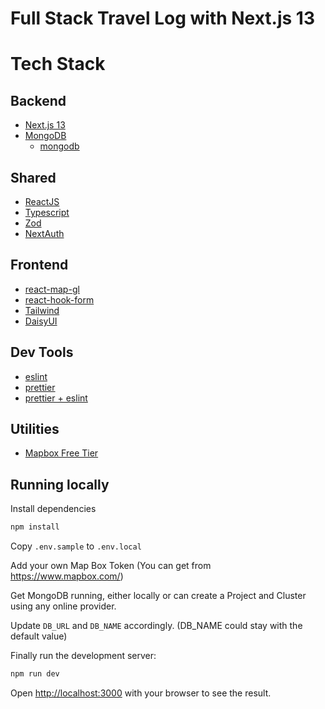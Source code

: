 # Full Stack Travel Log with Next.js 13

# Tech Stack

## Backend

* [Next.js 13](https://nextjs.org/docs/getting-started)
* [MongoDB](https://www.mongodb.com/)
  * [mongodb](https://www.npmjs.com/package/mongodb)

## Shared

* [ReactJS](https://beta.reactjs.org/)
* [Typescript](https://www.typescriptlang.org/)
* [Zod](https://zod.dev/)
* [NextAuth](https://next-auth.js.org/)

## Frontend
* [react-map-gl](https://visgl.github.io/react-map-gl/)
* [react-hook-form](https://react-hook-form.com/)
* [Tailwind](https://tailwindcss.com/)
* [DaisyUI](https://daisyui.com/)

## Dev Tools

* [eslint](https://eslint.org/)
* [prettier](https://prettier.io/)
* [prettier + eslint](https://github.com/prettier/eslint-plugin-prettier)

## Utilities

* [Mapbox Free Tier](https://www.mapbox.com/)


## Running locally

Install dependencies

```sh
npm install
```

Copy `.env.sample` to `.env.local`

Add your own Map Box Token (You can get from https://www.mapbox.com/)

Get MongoDB running, either locally or can create a Project and Cluster using any online provider.

Update `DB_URL` and `DB_NAME` accordingly. (DB_NAME could stay with the default value)

Finally run the development server:

```sh
npm run dev
```

Open [http://localhost:3000](http://localhost:3000) with your browser to see the result.
